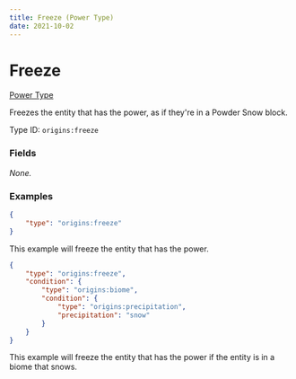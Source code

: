 ```yaml
---
title: Freeze (Power Type)
date: 2021-10-02
---
```


# Freeze

[Power Type](../power_types.md)

Freezes the entity that has the power, as if they're in a Powder Snow block.

Type ID: `origins:freeze`


### Fields

_None._



### Examples

```json
{
    "type": "origins:freeze"
}
```

This example will freeze the entity that has the power.
<br>

```json
{
    "type": "origins:freeze",
    "condition": {
        "type": "origins:biome",
        "condition": {
            "type": "origins:precipitation",
            "precipitation": "snow"
        }
    }
}
```

This example will freeze the entity that has the power if the entity is in a biome that snows.
